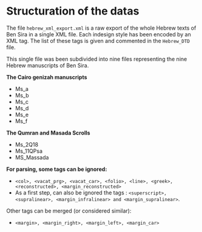 # Structuration of the datas

The file `hebrew_xml_export.xml` is a raw export of the whole Hebrew texts of Ben Sira in a single XML file. Each indesign style has been encoded by an XML tag.
The list of these tags is given and commented in the `Hebrew_DTD` file.

This single file was been subdivided into nine files representing the nine Hebrew manuscripts of Ben Sira.

**The Cairo genizah manuscripts**
- Ms_a
- Ms_b
- Ms_c
- Ms_d
- Ms_e
- Ms_f

**The Qumran and Masada Scrolls**
- Ms_2Q18
- Ms_11QPsa
- MS_Massada

**For parsing, some tags can be ignored:**
- `<col>, <vacat_prg>, <vacat_car>, <folio>, <line>, <greek>, <reconstructed>, <margin_reconstructed>`
- As a first step, can also be ignored the tags : `<superscript>, <supralinear>, <margin_infralinear> and <margin_supralinear>`.

Other tags can be merged (or considered similar):
- `<margin>, <margin_right>, <margin_left>, <margin_car>`
